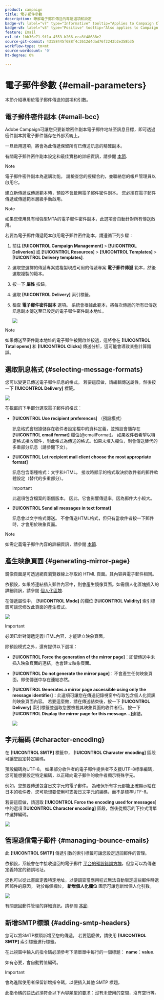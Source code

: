 ```yaml
---
product: campaign
title: 電子郵件參數
description: 瞭解電子郵件傳送的專屬選項和設定
badge-v7: label="v7" type="Informative" tooltip="Applies to Campaign Classic v7"
badge-v8: label="v8" type="Positive" tooltip="Also applies to Campaign v8"
feature: Email
exl-id: 1bb36e71-9f1a-4553-b266-eca3f48688e2
source-git-commit: 43158445f688f4c2612d4dad76f2243b2e358b35
workflow-type: tm+mt
source-wordcount: '0'
ht-degree: 0%

---
```


# 電子郵件參數 {#email-parameters}



本節介紹專用於電子郵件傳送的選項和引數。

## 電子郵件密件副本 {#email-bcc}

Adobe Campaign可讓您只要新增密件副本電子郵件地址至訊息目標，即可透過密件副本將電子郵件儲存在外部系統上。

一旦啟用選項，將會為此傳遞保留所有已傳送訊息的精確副本。

有關電子郵件密件副本設定和最佳實務的詳細資訊，請參閱 [本節](../../installation/using/email-archiving.md).

>[!NOTE]
>
>電子郵件密件副本為選購功能。 請檢查您的授權合約，並聯絡您的帳戶管理員以啟用它。

建立新傳遞或傳遞範本時，預設不會啟用電子郵件密件副本。 您必須在電子郵件傳遞或傳遞範本層級手動啟用。

>[!NOTE]
>
>如果您使用具有增強型MTA的電子郵件密件副本，此選項會自動針對所有傳送啟用。

若要為電子郵件傳遞範本啟用電子郵件密件副本，請遵循下列步驟：

1. 前往 **[!UICONTROL Campaign Management]** > **[!UICONTROL Deliveries]** 或 **[!UICONTROL Resources]** > **[!UICONTROL Templates]** > **[!UICONTROL Delivery templates]**.
1. 選取您選擇的傳遞專案或複製現成可用的傳遞專案 **電子郵件傳遞** 範本，然後選取複製的範本。
1. 按一下 **屬性** 按鈕。
1. 選取 **[!UICONTROL Delivery]** 索引標籤。
1. 檢查 **電子郵件密件副本** 選項。 系統會根據此範本，將每次傳遞的所有已傳送訊息副本傳送至已設定的電子郵件密件副本地址。

   ![](assets/s_ncs_user_wizard_archiving.png)

>[!NOTE]
>
>如果傳送至密件副本地址的電子郵件被開啟並按過，這將會在 **[!UICONTROL Total opens]** 和 **[!UICONTROL Clicks]** 傳送分析，這可能會導致某些計算錯誤。

## 選取訊息格式 {#selecting-message-formats}

您可以變更已傳送電子郵件訊息的格式。 若要這麼做，請編輯傳送屬性，然後按一下 **[!UICONTROL Delivery]** 標籤。

![](assets/s_ncs_user_wizard_email_param.png)

在視窗的下半部分選取電子郵件的格式：

* **[!UICONTROL Use recipient preferences]** （預設模式）

  訊息格式會根據儲存在收件者設定檔中的資料定義，並預設會儲存在 **[!UICONTROL email format]** 欄位(@emailFormat)。 如果收件者希望以特定格式接收郵件，則此格式為傳送的格式。如果未填入欄位，則會傳送替代的多重部分訊息（請參閱下文）。

* **[!UICONTROL Let recipient mail client choose the most appropriate format]**

  訊息包含兩種格式：文字和HTML。 接收時顯示的格式取決於收件者的郵件軟體設定（替代的多重部分）。

  >[!IMPORTANT]
  >
  >此選項包含檔案的兩個版本。 因此，它會影響傳遞率，因為郵件大小較大。

* **[!UICONTROL Send all messages in text format]**

  訊息會以文字格式傳送。 不會傳送HTML格式，但只有當收件者按一下郵件時，才會用於映象頁面。

>[!NOTE]
>
>如需定義電子郵件內容的詳細資訊，請參閱 [本節](defining-the-email-content.md).

## 產生映象頁面 {#generating-mirror-page}

鏡像頁面是可透過網頁瀏覽器線上存取的 HTML 頁面。其內容與電子郵件相同。

依預設，如果將連結插入郵件內容中，則會產生鏡像頁面。如需個人化區塊插入的詳細資訊，請參閱 [個人化區塊](personalization-blocks.md).

在傳遞屬性中， **[!UICONTROL Mode]** 的欄位 **[!UICONTROL Validity]** 索引標籤可讓您修改此頁面的產生模式。

![](assets/s_ncs_user_wizard_miror_page_mode.png)

>[!IMPORTANT]
>
>必須已針對傳遞定義HTML內容，才能建立映象頁面。

除預設模式之外，還有提供以下選項：

* **[!UICONTROL Force the generation of the mirror page]**：即使傳送中未插入映象頁面的連結，也會建立映象頁面。
* **[!UICONTROL Do not generate the mirror page]**：不會產生任何映象頁面，即使傳送中存在連結亦然。
* **[!UICONTROL Generates a mirror page accessible using only the message identifier]**：此選項可讓您在傳送記錄視窗中存取包含個人化資訊的映象頁面內容。 若要這麼做，請在傳送結束後，按一下 **[!UICONTROL Delivery]** 索引標籤並選取您要檢視其映象頁面的收件者行。 按一下&#x200B;**[!UICONTROL Display the mirror page for this message...]**&#x200B;連結。

  ![](assets/s_ncs_user_wizard_miror_page_link.png)

## 字元編碼 {#character-encoding}

在 **[!UICONTROL SMTP]** 標籤中， **[!UICONTROL Character encoding]** 區段可讓您設定特定編碼。

預設編碼為UTF-8。 如果部分收件者的電子郵件提供者不支援UTF-8標準編碼，您可能想要設定特定編碼，以正確向電子郵件的收件者顯示特殊字元。

例如，您想要傳送包含日文字元的電子郵件。 為確保所有字元都能正確顯示給在日本的收件者，您可能想要使用可支援日文字元的編碼，而不是標準UTF-8。

若要這麼做，請選取 **[!UICONTROL Force the encoding used for messages]** 中的選項 **[!UICONTROL Character encoding]** 區段，然後從顯示的下拉式清單中選擇編碼。

![](assets/s_ncs_user_email_del_properties_smtp_tab_encoding.png)

## 管理退信電子郵件 {#managing-bounce-emails}

此 **[!UICONTROL SMTP]** 傳遞引數的索引標籤可讓您設定退回郵件的管理。

依預設，系統會在中接收退回的電子郵件 [平台的預設錯誤方塊](../../installation/using/deploying-an-instance.md#parameters-for-delivered-emails-parameters-for-delivered-emails)，但您可以為傳送定義特定的錯誤地址。

您也可以從此畫面定義特定地址，以便調查當應用程式無法自動限定這些郵件時退回郵件的原因。 對於每個欄位， **新增個人化欄位** 圖示可讓您新增個人化引數。

![](assets/s_ncs_user_email_del_properties_smtp_tab.png)

有關退回郵件管理的詳細資訊，請參閱 [本節](understanding-delivery-failures.md#bounce-mail-management).

## 新增SMTP標頭 {#adding-smtp-headers}

您可以將SMTP標頭新增至您的傳遞。 若要這麼做，請使用 **[!UICONTROL SMTP]** 索引標籤進行標籤。

在此視窗中輸入的指令碼必須參考下清單單中每行的一個標題： **name：value**.

如有必要，會自動對值編碼。

>[!IMPORTANT]
>
>會為進階使用者保留新增指令碼，以便插入其他 SMTP 標題。
>
>此指令碼的語法必須符合以下內容類型的要求：沒有未使用的空間，沒有空行等。
